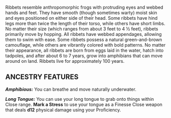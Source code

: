 Ribbets resemble anthropomorphic frogs with protruding eyes and webbed hands and feet. They have smooth (though sometimes warty) moist skin and eyes positioned on either side of their head. Some ribbets have hind legs more than twice the length of their torso, while others have short limbs. No matter their size (which ranges from about 3 feet to 4 ½ feet), ribbets primarily move by hopping. All ribbets have webbed appendages, allowing them to swim with ease. Some ribbets possess a natural green-and-brown camouflage, while others are vibrantly colored with bold patterns. No matter their appearance, all ribbets are born from eggs laid in the water, hatch into tadpoles, and after about 6 to 7 years, grow into amphibians that can move around on land. Ribbets live for approximately 100 years.

## ANCESTRY FEATURES

***Amphibious:*** You can breathe and move naturally underwater.

***Long Tongue:*** You can use your long tongue to grab onto things within Close range. **Mark a Stress** to use your tongue as a Finesse Close weapon that deals **d12** physical damage using your Proficiency.
